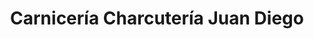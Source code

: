 ---
title: "Carnicería Charcutería Juan Diego"
url: /torrevieja/carniceria-charcuteria-juan-diego/
shop: carnicero
---